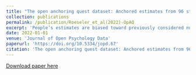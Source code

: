 ```yaml
---
title: "The open anchoring quest dataset: Anchored estimates from 96 studies on anchoring effects"
collection: publications
permalink: /publication/Roeseler_et_al(2022)-OpAQ
excerpt: 'People’s estimates are biased toward previously considered numbers (anchoring). We have aggregated all available data from anchoring studies that included at least two anchors into one large dataset. Data were standardized to comprise one estimate per row, coded according to a wide range of variables, and are available for download and analyses online (<a href ='https://metaanalyses.shinyapps.io/OpAQ/'>https://metaanalyses.shinyapps.io/OpAQ/</a>). Because the dataset includes both original and meta-data it allows for fine-grained analyses (e.g., correlations of estimates for different tasks) but also for meta-analyses (e.g., effect sizes for anchoring effects).'
date: 2022-01-01
venue: 'Journal of Open Psychology Data'
paperurl: 'https://doi.org/10.5334/jopd.67'
citation: 'The open anchoring quest dataset: Anchored estimates from 96 studies on anchoring effects. <i>Journal of Open Psychology Data</i>, <i>10</i>(1), 1–12. https://doi.org/10.5334/jopd.67'
---
```


[Download paper here](https://reff.f.bg.ac.rs/bitstream/handle/123456789/3866/bitstream_9134.pdf?sequence=1&isAllowed=y)